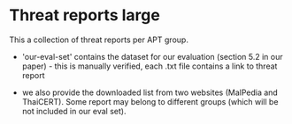 # Threat reports large 

This a collection of threat reports per APT group. 

 - 'our-eval-set' contains the dataset for our evaluation (section 5.2 in our paper) - this is manually verified, each .txt file contains a link to threat report

 - we also provide the downloaded list from two websites (MalPedia and ThaiCERT). Some report may belong to different groups (which will be not included in our eval set).
